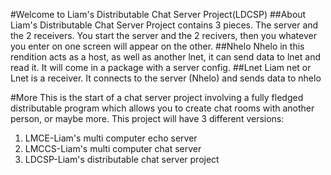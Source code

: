#Welcome to Liam's Distributable Chat Server Project(LDCSP)
##About
Liam's Distributable Chat Server Project contains 3 pieces. The server and the 2 receivers.  You start the server and the 2 recivers, then you whatever you enter on one screen will appear on the other. 
##Nhelo
Nhelo in this rendition acts as a host, as well as another lnet, it can send data to lnet and read it. It will come in a package with a server config. 
##Lnet
Liam net or Lnet is a receiver. It connects to the server (Nhelo) and sends data to nhelo

#More
This is the start of a chat server project involving a fully fledged distributable program which allows you to create chat rooms with another person, or maybe more. This project will have 3 different versions:
<ol>
<li>LMCE-Liam's multi computer echo server</li>
<li>LMCCS-Liam's multi computer chat server</li>
<li>LDCSP-Liam's distributable chat server project</li>
</ol>
